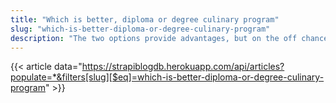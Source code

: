 ```yaml
---
title: "Which is better, diploma or degree culinary program"
slug: "which-is-better-diploma-or-degree-culinary-program"
description: "The two options provide advantages, but on the off chance that you might want to get into the executives in the foodservice industry, a more important level of training is by and large required. Presently, we should jump further into the critical differences between a Culinary Arts Certificate versus a Culinary Arts Degree."
---
```


{{< article data="https://strapiblogdb.herokuapp.com/api/articles?populate=*&filters[slug][$eq]=which-is-better-diploma-or-degree-culinary-program" >}}
